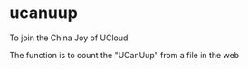 # ucanuup
To join the China Joy of UCloud

The function is to count the "UCanUup" from a file in the web

